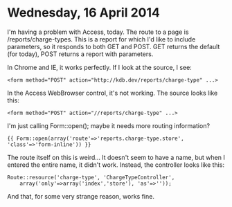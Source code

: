 Wednesday, 16 April 2014
=========================
I'm having a problem with Access, today. The route to a page is /reports/charge-types. This is a report for which I'd like to include parameters, so it responds to both GET and POST. GET returns the default (for today), POST returns a report with parameters.

In Chrome and IE, it works perfectly. If I look at the source, I see:
    
    <form method="POST" action="http://kdb.dev/reports/charge-type" ...>

In the Access WebBrowser control, it's not working. The source looks like this:

    <form method="POST" action="//reports/charge-type" ...>

I'm just calling Form::open(); maybe it needs more routing information?

    {{ Form::open(array('route'=>'reports.charge-type.store', 'class'=>'form-inline')) }}

The route itself on this is weird... It doesn't seem to have a name, but when I entered the entire name, it didn't work. Instead, the controller looks like this:

    Route::resource('charge-type', 'ChargeTypeController',
        array('only'=>array('index','store'), 'as'=>''));

And that, for some very strange reason, works fine.

